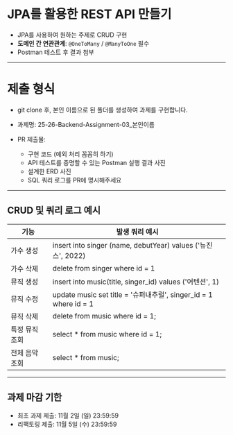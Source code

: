 # JPA를 활용한 REST API 만들기
- JPA를 사용하여 원하는 주제로 CRUD 구현
- **도메인 간 연관관계**: `@OneToMany` / `@ManyToOne` 필수
- Postman 테스트 후 결과 첨부

---

# 제출 형식
- git clone 후, 본인 이름으로 된 폴더를 생성하여 과제를 구현합니다.
- 과제명: 25-26-Backend-Assignment-03_본인이름

- PR 제출물:
  - 구현 코드 (예외 처리 꼼꼼히 하기)
  - API 테스트를 증명할 수 있는 Postman 실행 결과 사진 
  - 설계한 ERD 사진
  - SQL 쿼리 로그를 PR에 명시해주세요

---

## CRUD 및 쿼리 로그 예시

| 기능                   | 발생 쿼리 예시                                                   |
|-----------|------------------------------------------------------------|
| 가수 생성     | insert into singer (name, debutYear) values ('뉴진스', 2022)  |
| 가수 삭제    | delete from singer where id = 1                            |
| 뮤직 생성     | insert into music(title, singer_id) values ('어텐션', 1)      |
| 뮤직 수정     | update music set title = '슈퍼내추럴', singer_id = 1 where id = 1 |
| 뮤직 삭제     | delete from music where id = 1;                            |
| 특정 뮤직 조회  | select * from music where id = 1;                          |
| 전체 음악 조회  | select * from music;                                       |

---

## 과제 마감 기한
- 최초 과제 제출: 11월 2일 (일) 23:59:59
- 리팩토링 제출: 11월 5일 (수) 23:59:59
